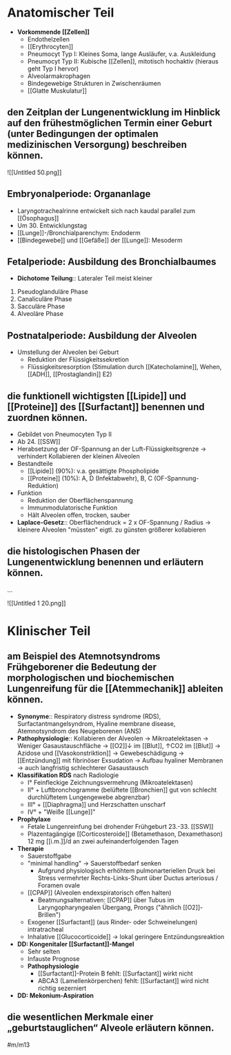 # Anatomischer Teil

- **Vorkommende [[Zellen]]**
    - Endothelzellen
    - [[Erythrocyten]]
    - Pneumocyt Typ I: Kleines Soma, lange Ausläufer, v.a. Auskleidung
    - Pneumocyt Typ II: Kubische [[Zellen]], mitotisch hochaktiv (hieraus geht Typ I hervor)
    - Alveolarmakrophagen
    - Bindegewebige Strukturen in Zwischenräumen
    - [[Glatte Muskulatur]]

## den Zeitplan der Lungenentwicklung im Hinblick auf den frühestmöglichen Termin einer Geburt (unter Bedingungen der optimalen medizinischen Versorgung) beschreiben können.

![[Untitled 50.png]]

## Embryonalperiode: Organanlage

- Laryngotrachealrinne entwickelt sich nach kaudal parallel zum [[Ösophagus]]
- Um 30. Entwicklungstag
- [[Lunge]]-/Bronchialparenchym: Endoderm
- [[Bindegewebe]] und [[Gefäße]] der [[Lunge]]: Mesoderm

## Fetalperiode: Ausbildung des Bronchialbaumes

- **Dichotome Teilung**:: Lateraler Teil meist kleiner
1. Pseudoglanduläre Phase
2. Canaliculäre Phase
3. Sacculäre Phase
4. Alveoläre Phase

## Postnatalperiode: Ausbildung der Alveolen

- Umstellung der Alveolen bei Geburt
    - Reduktion der Flüssigkeitssekretion
    - Flüssigkeitsresorption (Stimulation durch [[Katecholamine]], Wehen, [[ADH]], [[Prostaglandin]] E2)

## die funktionell wichtigsten [[Lipide]] und [[Proteine]] des [[Surfactant]] benennen und zuordnen können.

- Gebildet von Pneumocyten Typ II
- Ab 24. [[SSW]]
- Herabsetzung der OF-Spannung an der Luft-Flüssigkeitsgrenze → verhindert Kollabieren der kleinen Alveolen
- Bestandteile
    - [[Lipide]] (90%): v.a. gesättigte Phospholipide
    - [[Proteine]] (10%): A, D (Infektabwehr), B, C (OF-Spannung-Reduktion)
- Funktion
    - Reduktion der Oberflächenspannung
    - Immunmodulatorische Funktion
    - Hält Alveolen offen, trocken, sauber
- **Laplace-Gesetz**:: Oberflächendruck = 2 x OF-Spannung / Radius → kleinere Alveolen "müssten" eigtl. zu günsten größerer kollabieren

## die histologischen Phasen der Lungenentwicklung benennen und erläutern können.

...

![[Untitled 1 20.png]]

# Klinischer Teil

## am Beispiel des Atemnotsyndroms Frühgeborener die Bedeutung der morphologischen und biochemischen Lungenreifung für die [[Atemmechanik]] ableiten können.

- **Synonyme**:: Respiratory distress syndrome (RDS), Surfactantmangelsyndrom, Hyaline membrane disease, Atemnotsyndrom des Neugeborenen (ANS)
- **Pathophysiologie**:: Kollabieren der Alveolen → Mikroatelektasen → Weniger Gasaustauschfläche → [[O2]]↓ im [[Blut]], ↑CO2 im [[Blut]] → Azidose und [[Vasokonstriktion]] → Gewebeschädigung → [[Entzündung]] mit fibrinöser Exsudation → Aufbau hyaliner Membranen → auch langfristig schlechterer Gasaustausch
- **Klassifikation RDS** nach Radiologie
    - I° Feinfleckige Zeichnungsvermehrung (Mikroatelektasen)
    - II° + Luftbronchogramme (belüftete [[Bronchien]] gut von schlecht durchlüftetem Lungengewebe abgrenzbar)
    - III° + [[Diaphragma]] und Herzschatten unscharf
    - IV° + "Weiße [[Lunge]]"
- **Prophylaxe**
    - Fetale Lungenreinfung bei drohender Frühgeburt 23.-33. [[SSW]]
    - Plazentagängige [[Corticosteroide]] (Betamethason, Dexamethason) 12 mg [[i.m.]]/d an zwei aufeinanderfolgenden Tagen
- **Therapie**
    - Sauerstoffgabe
    - "minimal handling" → Sauerstoffbedarf senken
        - Aufgrund physiologisch erhöhtem pulmonarteriellen Druck bei Stress vermehrter Rechts-Links-Shunt über Ductus arteriosus / Foramen ovale
    - [[CPAP]] (Alveolen endexspiratorisch offen halten)
        - Beatmungsalternativen: [[CPAP]] über Tubus im Laryngopharyngealen Übergang, Prongs ("ähnlich [[O2]]-Brillen")
    - Exogener [[Surfactant]] (aus Rinder- oder Schweinelungen) intratracheal
    - Inhalative [[Glucocorticoide]] → lokal geringere Entzündungsreaktion
- **DD: Kongenitaler [[Surfactant]]-Mangel**
    - Sehr selten
    - Infauste Prognose
    - **Pathophysiologie**
        - [[Surfactant]]-Protein B fehlt: [[Surfactant]] wirkt nicht
        - ABCA3 (Lamellenkörperchen) fehlt: [[Surfactant]] wird nicht richtig sezerniert
- **DD: Mekonium-Aspiration**

## die wesentlichen Merkmale einer „geburtstauglichen“ Alveole erläutern können.

#m/m13
